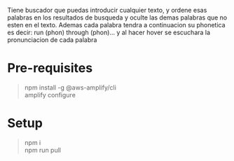 Tiene buscador que puedas introducir cualquier texto, y ordene esas palabras en los resultados de busqueda y oculte las demas palabras que no esten en el texto. Ademas cada palabra tendra a continuacion su phonetica es decir: run (phon) through (phon)... y al hacer hover se escuchara la pronunciacion de cada palabra

# Pre-requisites

> npm install -g @aws-amplify/cli  
> amplify configure

# Setup

  > npm i  
  > npm run pull
